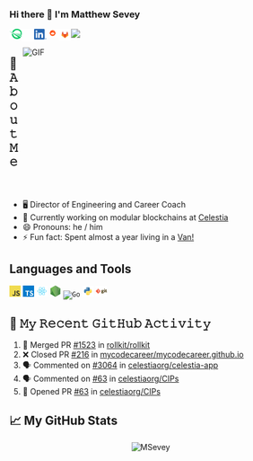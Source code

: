 ### Hi there 👋 I'm Matthew Sevey

<a href="http://sevey.hns.to">
  <img align="left" alt="Matthew Sevey | Skynet" width="22px" src="icons/skynet.svg" />
</a>
<a href="https://twitter.com/matthewsevey">
  <img align="left" alt="Matthew Sevey | Twitter" width="22px" src="icons/x-logo.svg" />
</a>
<a href="https://www.linkedin.com/in/sevey/">
  <img align="left" alt="Matthew's LinkedIn" width="22px" src="icons/LI-In-Bug.png" />
</a>
<a href="https://www.reddit.com/user/MSevey">
  <img align="left" alt="Matthew's Reddit" width="22px" src="icons/reddit.svg" />
</a>
<a href="https://gitlab.com/MSevey">
  <img align="left" alt="Matthew Sevey | Gitlab" width="22px" src="icons/gitlab.svg" />
</a>
<!--
<a href="https://www.instagram.com/trek2gether">
  <img align="left" alt="Trek2gether Instagram" width="22px" src="https://siasky.net/OAC__tLuDnjkesLyUfnF9Bd6Y0cSI4zPjvuXCGAnLiUCBw" />
</a>
-->

<!--
**MSevey/MSevey** is a ✨ _special_ ✨ repository because its `README.md` (this file) appears on your GitHub profile.

Here are some ideas to get you started:

- 🔭 I’m currently working on ...
- 🌱 I’m currently learning ...
- 👯 I’m looking to collaborate on ...
- 🤔 I’m looking for help with ...
- 💬 Ask me about ...
- 📫 How to reach me: ...
- 😄 Pronouns: ...
- ⚡ Fun fact: ...
-->

![](https://visitor-badge.glitch.me/badge?page_id=MSevey.MSevey)
  
 <img align="right" alt="GIF" src="https://media.giphy.com/media/zOvBKUUEERdNm/giphy-downsized.gif" width="480" height="270"  /> 


## :book: 𝙰𝚋𝚘𝚞𝚝 𝙼𝚎
- 🖥 Director of Engineering and Career Coach
- 💼 Currently working on modular blockchains at [Celestia](https://celestia.org)
- 😄 Pronouns: he / him
- ⚡ Fun fact: Spent almost a year living in a [Van!](https://www.instagram.com/trek2gether/) 
<!-- - 💻 𝙵𝚘𝚞𝚗𝚍𝚎𝚛 𝚘𝚏 SkyBuy -->

## Languages and Tools  
<code><img height="20" alt="JS" src="https://raw.githubusercontent.com/github/explore/80688e429a7d4ef2fca1e82350fe8e3517d3494d/topics/javascript/javascript.png"></code>
<code><img height="20" alt="TS" src="https://raw.githubusercontent.com/github/explore/80688e429a7d4ef2fca1e82350fe8e3517d3494d/topics/typescript/typescript.png"></code>
<code><img height="20" alt="React" src="https://raw.githubusercontent.com/github/explore/80688e429a7d4ef2fca1e82350fe8e3517d3494d/topics/react/react.png"></code>
<code><img height="20" alt="NodeJS" src="https://raw.githubusercontent.com/github/explore/80688e429a7d4ef2fca1e82350fe8e3517d3494d/topics/nodejs/nodejs.png"></code>
<code><img height="20" alt="Go" src="https://avatars.githubusercontent.com/u/4314092?s=200&v=4"></code>
<code><img height="20" alt="Python" src="https://raw.githubusercontent.com/github/explore/80688e429a7d4ef2fca1e82350fe8e3517d3494d/topics/python/python.png"></code>
<code><img height="20" alt="Git" src="https://raw.githubusercontent.com/github/explore/80688e429a7d4ef2fca1e82350fe8e3517d3494d/topics/git/git.png"></code>

## 🔔 𝙼𝚢 𝚁𝚎𝚌𝚎𝚗𝚝 𝙶𝚒𝚝𝙷𝚞𝚋 𝙰𝚌𝚝𝚒𝚟𝚒𝚝𝚢
<!--START_SECTION:activity-->
1. 🎉 Merged PR [#1523](https://github.com/rollkit/rollkit/pull/1523) in [rollkit/rollkit](https://github.com/rollkit/rollkit)
2. ❌ Closed PR [#216](https://github.com/mycodecareer/mycodecareer.github.io/pull/216) in [mycodecareer/mycodecareer.github.io](https://github.com/mycodecareer/mycodecareer.github.io)
3. 🗣 Commented on [#3064](https://github.com/celestiaorg/celestia-app/pull/3064#issuecomment-1927148686) in [celestiaorg/celestia-app](https://github.com/celestiaorg/celestia-app)
4. 🗣 Commented on [#63](https://github.com/celestiaorg/CIPs/pull/63#issuecomment-1921673502) in [celestiaorg/CIPs](https://github.com/celestiaorg/CIPs)
5. 💪 Opened PR [#63](https://github.com/celestiaorg/CIPs/pull/63) in [celestiaorg/CIPs](https://github.com/celestiaorg/CIPs)
<!--END_SECTION:activity-->

## 📈 My GitHub Stats

<p align="center"> <img src="https://github-readme-stats.vercel.app/api?username=MSevey&show_icons=true&theme=gotham" alt="MSevey" />

